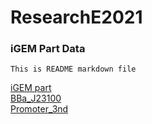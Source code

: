 # ResearchE2021

### iGEM Part Data

`This is README markdown file`

[iGEM part](https://lelp27.github.io/igemE/igem_part)
<br>
[BBa_J23100](https://lelp27.github.io/igemE/igem_BBa_J23100)
<br>
[Promoter_3nd](https://lelp27.github.io/igemE/pro_2nd)
